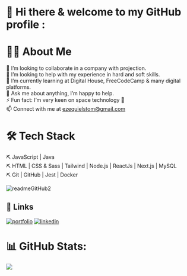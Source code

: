 # 💫 Hi there & welcome to my GitHub profile :

# 👨‍💻 About Me
👯 I’m looking to collaborate in a company with projection.<br>🤝 I’m looking to help with my experience in hard and soft skills.<br>🌱 I’m currently learning at Digital House, FreeCodeCamp & many digital platforms.<br>💬 Ask me about anything, I’m happy to help.<br>⚡ Fun fact: I’m very keen on space technology 🚀<br>📫 Connect with me at ezequielstom@gmail.com <br>

# 🛠 Tech Stack
⛏ JavaScript | Java <br>
⛏ HTML | CSS & Sass | Tailwind | Node.js | ReactJs | Next.js | MySQL <br>
⛏ Git | GitHub | Jest | Docker<br>

![readmeGitHub2](https://user-images.githubusercontent.com/100095709/204632785-b5974065-bc2a-423a-806d-11fd2b8f85f8.png)

## 🔗 Links
[![portfolio](https://img.shields.io/badge/my_portfolio-000?style=for-the-badge&logo=ko-fi&logoColor=white)](https://katherineoelsner.com/)
[![linkedin](www.linkedin.com/in/ezequielstom)](https://www.linkedin.com/)

# 📊 GitHub Stats:
![](https://github-readme-streak-stats.herokuapp.com/?user=ezestom&theme=radical&hide_border=false)<br/>

